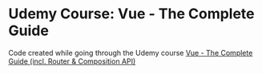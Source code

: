 # Udemy Course: Vue - The Complete Guide
Code created while going through the Udemy course [Vue - The Complete Guide (incl. Router & Composition API)]([https://duckduckgo.com](https://www.udemy.com/course/vuejs-2-the-complete-guide/)https://www.udemy.com/course/vuejs-2-the-complete-guide/)
